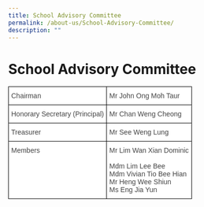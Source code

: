 ```yaml
---
title: School Advisory Committee
permalink: /about-us/School-Advisory-Committee/
description: ""
---
```

School Advisory Committee
=========================

<style type="text/css">
.tg  {border-collapse:collapse;border-spacing:0;}
.tg td{border-color:black;border-style:solid;border-width:1px;font-family:Arial, sans-serif;font-size:14px;
  overflow:hidden;padding:10px 5px;word-break:normal;}
.tg th{border-color:black;border-style:solid;border-width:1px;font-family:Arial, sans-serif;font-size:14px;
  font-weight:normal;overflow:hidden;padding:10px 5px;word-break:normal;}
.tg .tg-fwnj{background-color:#FFF;color:#454545;text-align:left;vertical-align:top}
</style>
<table class="tg">
<thead>
  <tr>
    <th class="tg-fwnj">Chairman</th>
    <th class="tg-fwnj">Mr John Ong Moh Taur</th>
  </tr>
</thead>
<tbody>
  <tr>
    <td class="tg-fwnj">Honorary Secretary (Principal)</td>
    <td class="tg-fwnj">Mr Chan Weng Cheong</td>
  </tr>
  <tr>
    <td class="tg-fwnj">Treasurer</td>
    <td class="tg-fwnj">Mr See Weng Lung</td>
  </tr>
  <tr>
    <td class="tg-fwnj">Members</td>
    <td class="tg-fwnj"><span style="background-color:initial">Mr Lim Wan Xian Dominic</span><br><br>Mdm Lim Lee Bee<br>Mdm Vivian Tio Bee Hian<br>Mr Heng Wee Shiun <br>Ms Eng Jia Yun</td>
  </tr>
</tbody>
</table>